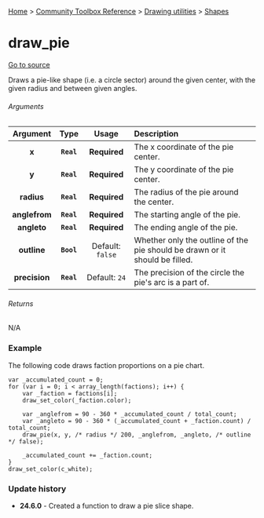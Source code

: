[Home](/README.md) > [Community Toolbox Reference](/Docs/Reference/Reference.md) > [Drawing utilities](/Docs/Reference/Groups/DrawUtils.md) > [Shapes](/Docs/Reference/Groups/DrawUtils_Shapes.md)

# draw_pie

[Go to source](/Community%20Toolbox/scripts/utils_CommunityToolboxDraw/utils_CommunityToolboxDraw.gml#L134)

Draws a pie-like shape (i.e. a circle sector) around the given center, with the given radius and between given angles.

###### Arguments

| Argument | Type | Usage | Description |
|:---:|:---:|:---:|:---|
| **x** | **`Real`** | **Required** | The x coordinate of the pie center. |
| **y** | **`Real`** | **Required** | The y coordinate of the pie center. |
| **radius** | **`Real`** | **Required** | The radius of the pie around the center. |
| **anglefrom** | **`Real`** | **Required** | The starting angle of the pie. |
| **angleto** | **`Real`** | **Required** | The ending angle of the pie. |
| **outline** | **`Bool`** | Default: `false` | Whether only the outline of the pie should be drawn or it should be filled. |
| **precision** | **`Real`** | Default: `24` | The precision of the circle the pie's arc is a part of. |

###### Returns
N/A

### Example

The following code draws faction proportions on a pie chart.

```gml
var _accumulated_count = 0;
for (var i = 0; i < array_length(factions); i++) {
    var _faction = factions[i];
    draw_set_color(_faction.color);

    var _anglefrom = 90 - 360 * _accumulated_count / total_count;
    var _angleto = 90 - 360 * (_accumulated_count + _faction.count) / total_count;
    draw_pie(x, y, /* radius */ 200, _anglefrom, _angleto, /* outline */ false);
    
    _accumulated_count += _faction.count;
}
draw_set_color(c_white);
```

### Update history

- **24.6.0** - Created a function to draw a pie slice shape.
